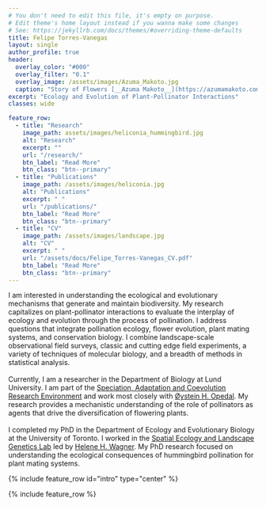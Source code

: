 ```yaml
---
# You don't need to edit this file, it's empty on purpose.
# Edit theme's home layout instead if you wanna make some changes
# See: https://jekyllrb.com/docs/themes/#overriding-theme-defaults
title: Felipe Torres-Vanegas
layout: single
author_profile: true
header:
  overlay_color: "#000"
  overlay_filter: "0.1"
  overlay_image: /assets/images/Azuma_Makoto.jpg
  caption: "Story of Flowers [__Azuma Makoto__](https://azumamakoto.com/1669/)"
excerpt: "Ecology and Evolution of Plant-Pollinator Interactions"
classes: wide

feature_row:
  - title: "Research"
    image_path: assets/images/heliconia_hummingbird.jpg
    alt: "Research"
    excerpt: ""
    url: "/research/"
    btn_label: "Read More"
    btn_class: "btn--primary"
  - title: "Publications"
    image_path: /assets/images/heliconia.jpg
    alt: "Publications"
    excerpt: " "
    url: "/publications/"
    btn_label: "Read More"
    btn_class: "btn--primary"
  - title: "CV"
    image_path: /assets/images/landscape.jpg
    alt: "CV"
    excerpt: " "
    url: "/assets/docs/Felipe_Torres-Vanegas_CV.pdf"
    btn_label: "Read More"
    btn_class: "btn--primary"
---
```


I am interested in understanding the ecological and evolutionary mechanisms that generate and maintain biodiversity. My research capitalizes on plant-pollinator interactions to evaluate the interplay of ecology and evolution through the process of pollination. I address questions that integrate pollination ecology, flower evolution, plant mating systems, and conservation biology. I combine landscape-scale observational field surveys, classic and cutting edge field experiments, a variety of techniques of molecular biology, and a breadth of methods in statistical analysis.
<br>
<br>
Currently, I am a researcher in the Department of Biology at Lund University. I am part of the [Speciation, Adaptation and Coevolution Research Environment][2] and work most closely with [Øystein H. Opedal][1]. My research provides a mechanistic understanding of the role of pollinators as agents that drive the diversification of flowering plants.
<br>
<br>
I completed my PhD in the Department of Ecology and Evolutionary Biology
at the University of Toronto. I worked in the [Spatial Ecology and Landscape Genetics Lab][3] led by [Helene H. Wagner][4]. My PhD research focused on understanding the ecological consequences of hummingbird pollination for plant mating systems.

{% include feature_row id="intro" type="center" %}

{% include feature_row %}

[1]: https://portal.research.lu.se/en/persons/øystein-opedal
[2]: https://portal.research.lu.se/en/organisations/speciation-adaptation-and-coevolution
[3]: http://sites.utm.utoronto.ca/wagnerlab/
[4]: https://scholar.google.ca/citations?user=tI-9Q9kAAAAJ&hl=en
